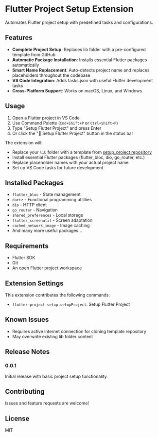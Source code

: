 # Flutter Project Setup Extension

Automates Flutter project setup with predefined tasks and configurations.

## Features

- **Complete Project Setup**: Replaces lib folder with a pre-configured template from GitHub
- **Automatic Package Installation**: Installs essential Flutter packages automatically
- **Smart Name Replacement**: Auto-detects project name and replaces placeholders throughout the codebase
- **VS Code Integration**: Adds tasks.json with useful Flutter development tasks
- **Cross-Platform Support**: Works on macOS, Linux, and Windows

## Usage

1. Open a Flutter project in VS Code
2. Use Command Palette (`Cmd+Shift+P` or `Ctrl+Shift+P`)
3. Type "Setup Flutter Project" and press Enter
4. Or click the "🔧 Setup Flutter Project" button in the status bar

The extension will:
- Replace your `lib` folder with a template from [setup_project repository](https://github.com/Eldeengawy/setup_project.git)
- Install essential Flutter packages (flutter_bloc, dio, go_router, etc.)
- Replace placeholder names with your actual project name
- Set up VS Code tasks for future development

## Installed Packages

- `flutter_bloc` - State management
- `dartz` - Functional programming utilities
- `dio` - HTTP client
- `go_router` - Navigation
- `shared_preferences` - Local storage
- `flutter_screenutil` - Screen adaptation
- `cached_network_image` - Image caching
- And many more useful packages...

## Requirements

- Flutter SDK
- Git
- An open Flutter project workspace

## Extension Settings

This extension contributes the following commands:

- `flutter-project-setup.setupProject`: Setup Flutter Project

## Known Issues

- Requires active internet connection for cloning template repository
- May overwrite existing lib folder content

## Release Notes

### 0.0.1

Initial release with basic project setup functionality.

## Contributing

Issues and feature requests are welcome!

## License

MIT
